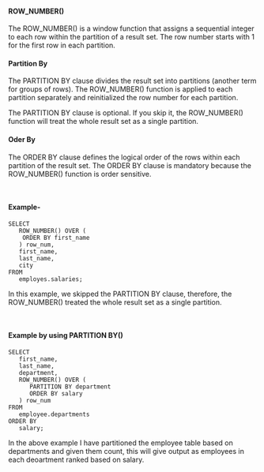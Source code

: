 #### ROW_NUMBER()
<p>The ROW_NUMBER() is a window function that assigns a sequential integer to each row within the partition of a result set. The row number starts with 1 for the first row in each partition.</p>

#### Partition By
The PARTITION BY clause divides the result set into partitions (another term for groups of rows). The ROW_NUMBER() function is applied to each partition separately and reinitialized the row number for each partition.

The PARTITION BY clause is optional. If you skip it, the ROW_NUMBER() function will treat the whole result set as a single partition.

#### Oder By
The ORDER BY clause defines the logical order of the rows within each partition of the result set. The ORDER BY clause is mandatory because the ROW_NUMBER() function is order sensitive.

<br>

#### Example-

```
SELECT 
   ROW_NUMBER() OVER (
	ORDER BY first_name
   ) row_num,
   first_name, 
   last_name, 
   city
FROM 
   employes.salaries;

```
In this example, we skipped the PARTITION BY clause, therefore, the ROW_NUMBER() treated the whole result set as a single partition.

<br>

#### Example by using PARTITION BY()

```
SELECT 
   first_name, 
   last_name, 
   department,
   ROW_NUMBER() OVER (
      PARTITION BY department
      ORDER BY salary
   ) row_num
FROM 
   employee.departments
ORDER BY 
   salary;
```

In the above example I have partitioned the employee table based on departments and given them count, this will give output as employees in each deoartment ranked based on salary.

